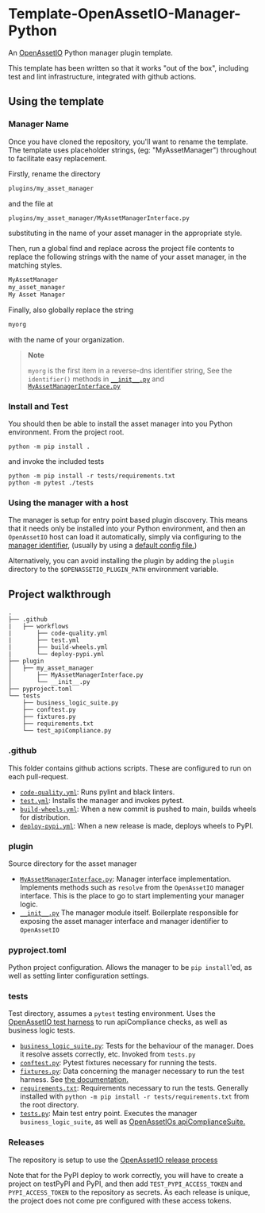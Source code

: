 # Template-OpenAssetIO-Manager-Python

An [OpenAssetIO](https://github.com/OpenAssetIO/OpenAssetIO) Python
manager plugin template.

This template has been written so that it works "out of the box",
including test and lint infrastructure, integrated with github actions.

## Using the template

### Manager Name

Once you have cloned the repository, you'll want to rename the template.
The template uses placeholder strings, (eg: "MyAssetManager") throughout
to facilitate easy replacement.

Firstly, rename the directory

```bash
plugins/my_asset_manager
```

 and the file at

```bash
plugins/my_asset_manager/MyAssetManagerInterface.py
```

substituting in the name of your asset manager in the appropriate style.

Then, run a global find and replace across the project file contents to
replace the following strings with the name of your asset manager, in
the matching styles.

```bash
MyAssetManager
my_asset_manager
My Asset Manager
```

Finally, also globally replace the string

```bash
myorg
```

with the name of your organization.

> **Note**
>
> `myorg` is the first item in a reverse-dns identifier string, See the
> `identifier()` methods in
> [`__init__.py`](plugin/my_asset_manager/__init__.py) and
> [`MyAssetManagerInterface.py`](plugin/my_asset_manager/AssetManagerInferface.py)

### Install and Test

You should then be able to install the asset manager into you Python
environment. From the project root.

```shell
python -m pip install .
```

and invoke the included tests

```shell
python -m pip install -r tests/requirements.txt
python -m pytest ./tests
```

### Using the manager with a host

The manager is setup for entry point based plugin discovery. This means
that it needs only be installed into your Python environment, and then
an `OpenAssetIO` host can load it automatically, simply via configuring
to the [manager identifier](plugin/my_asset_manager/__init__.py#L35),
(usually by using a [default config
file.](https://openassetio.github.io/OpenAssetIO/glossary.html#default_config_var))

Alternatively, you can avoid installing the plugin by adding the
`plugin` directory to the `$OPENASSETIO_PLUGIN_PATH` environment
variable.

## Project walkthrough

```
.
├── .github
|   ├── workflows
|       ├── code-quality.yml
|       ├── test.yml
|       ├── build-wheels.yml
|       └── deploy-pypi.yml
├── plugin
│   ├── my_asset_manager
│       ├── MyAssetManagerInterface.py
│       └── __init__.py
├── pyproject.toml
└── tests
    ├── business_logic_suite.py
    ├── conftest.py
    ├── fixtures.py
    ├── requirements.txt
    └── test_apiCompliance.py
```

### .github

This folder contains github actions scripts.
These are configured to run on each pull-request.

- [`code-quality.yml`](.github/workflows/code-quality.yml): Runs pylint
and black linters.
- [`test.yml`](.github/workflows/test.yml): Installs the manager and
invokes pytest.
- [`build-wheels.yml`](.github/workflows/build-wheels.yml): When a new
commit is pushed to main, builds wheels for distribution.
- [`deploy-pypi.yml`](.github/workflows/deploy-pypi.yml): When a new
release is made, deploys wheels to PyPI.

### plugin

Source directory for the asset manager

- [`MyAssetManagerInterface.py`](plugin/my_asset_manager/AssetManagerInferface.py):
Manager interface implementation. Implements methods such as `resolve`
from the `OpenAssetIO` manager interface. This is the place to go to
start implementing your manager logic.
- [`__init__.py`](plugin/my_asset_manager/__init__.py)  The manager
module itself. Boilerplate responsible for exposing the asset manager
interface and manager identifier to `OpenAssetIO`

### pyproject.toml

Python project configuration. Allows the manager to be `pip install`'ed,
as well as setting linter configuration settings.

### tests

Test directory, assumes a `pytest` testing environment. Uses the
[OpenAssetIO test
harness](https://openassetio.github.io/OpenAssetIO/testing.html#testing_manager_plugins)
to run apiCompliance checks, as well as business logic tests.

- [`business_logic_suite.py`](test/business_logic_suite.py): Tests for
the behaviour of the manager. Does it resolve assets correctly, etc.
Invoked from `tests.py`
- [`conftest.py`](test/conftest.py): Pytest fixtures necessary for
  running the tests.
- [`fixtures.py`](test/fixtures.py): Data concerning the manager
necessary to run the test harness. See [the
documentation.](https://openassetio.github.io/OpenAssetIO/testing.html#testing_manager_plugins_fixtures)
- [`requirements.txt`](test/requirements.txt): Requirements necessary to
run the tests. Generally installed with `python -m pip install -r
tests/requirements.txt` from the root directory.
- [`tests.py`](test/tests.py): Main test entry point. Executes the
 manager `business_logic_suite`, as well as [OpenAssetIOs
 apiComplianceSuite.](https://github.com/OpenAssetIO/OpenAssetIO/blob/main/src/openassetio-python/package/openassetio/test/manager/apiComplianceSuite.py)

### Releases

The repository is setup to use the [OpenAssetIO release process](https://github.com/OpenAssetIO/OpenAssetIO/blob/main/doc/contributing/PROCESS.md#release-process.)

Note that for the PyPI deploy to work correctly, you will have to create
a project on testPyPI and PyPI, and then add `TEST_PYPI_ACCESS_TOKEN`
and `PYPI_ACCESS_TOKEN` to the repository as secrets. As each release
is unique, the project does not come pre configured with these access
tokens.
